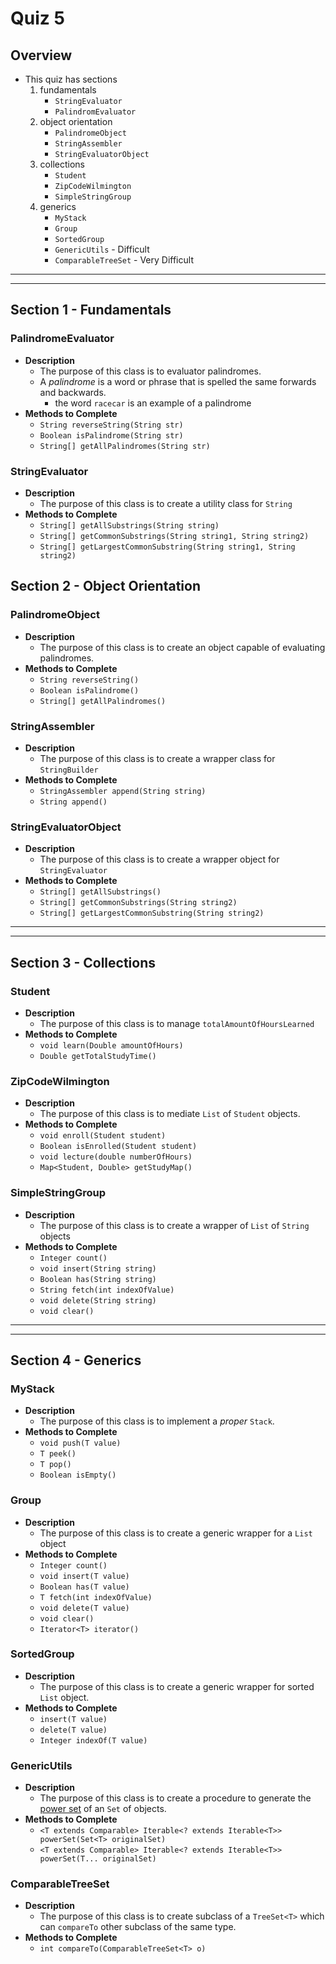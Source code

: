 # Quiz 5
## Overview
* This quiz has sections
	1. fundamentals
		* `StringEvaluator`
		* `PalindromEvaluator`
	2. object orientation
		* `PalindromeObject`
		* `StringAssembler`
		* `StringEvaluatorObject`
	3. collections
		* `Student`
		* `ZipCodeWilmington`
		* `SimpleStringGroup`
	4. generics
	    * `MyStack`
	    * `Group`
	    * `SortedGroup`
	    * `GenericUtils` - Difficult
	    * `ComparableTreeSet` - Very Difficult







<hr><hr>

## Section 1 - Fundamentals

### PalindromeEvaluator
* **Description**
	* The purpose of this class is to evaluator palindromes.
	* A _palindrome_ is a word or phrase that is spelled the same forwards and backwards.
		* the word `racecar` is an example of a palindrome
* **Methods to Complete**
	* `String reverseString(String str)`
	* `Boolean isPalindrome(String str)`
	* `String[] getAllPalindromes(String str)`

### StringEvaluator
* **Description**
	* The purpose of this class is to create a utility class for `String`
* **Methods to Complete**
	* `String[] getAllSubstrings(String string)`
	* `String[] getCommonSubstrings(String string1, String string2)`
	* `String[] getLargestCommonSubstring(String string1, String string2)`


## Section 2 - Object Orientation
### PalindromeObject
* **Description**
	* The purpose of this class is to create an object capable of evaluating palindromes.
* **Methods to Complete**
	* `String reverseString()`
	* `Boolean isPalindrome()`
	* `String[] getAllPalindromes()`


### StringAssembler
* **Description**
	* The purpose of this class is to create a wrapper class for `StringBuilder` 
* **Methods to Complete**
	* `StringAssembler append(String string)`
	* `String append()`


### StringEvaluatorObject
* **Description**
	* The purpose of this class is to create a wrapper object for `StringEvaluator` 
* **Methods to Complete**
	* `String[] getAllSubstrings()`
	* `String[] getCommonSubstrings(String string2)`
	* `String[] getLargestCommonSubstring(String string2)`











<hr><hr>

## Section 3 - Collections
### Student
* **Description**
	* The purpose of this class is to manage `totalAmountOfHoursLearned`
* **Methods to Complete**
	* `void learn(Double amountOfHours)`
	* `Double getTotalStudyTime()`

### ZipCodeWilmington
* **Description**
	* The purpose of this class is to mediate `List` of `Student` objects.
* **Methods to Complete**
	* `void enroll(Student student)`
	* `Boolean isEnrolled(Student student)`
	* `void lecture(double numberOfHours)`
	* `Map<Student, Double> getStudyMap()`

### SimpleStringGroup
* **Description**
	* The purpose of this class is to create a wrapper of `List` of `String` objects
* **Methods to Complete**
	* `Integer count()`
	* `void insert(String string)`
	* `Boolean has(String string)`
	* `String fetch(int indexOfValue)`
	* `void delete(String string)`
	* `void clear()`














<hr><hr>

## Section 4 - Generics
### MyStack<T>
* **Description**
	* The purpose of this class is to implement a _proper_ `Stack`.
* **Methods to Complete**
	* `void push(T value)`
	* `T peek()`
	* `T pop()`
	* `Boolean isEmpty()`

### Group<T>
* **Description**
	* The purpose of this class is to create a generic wrapper for a `List` object
* **Methods to Complete**
	* `Integer count()`
	* `void insert(T value)`
	* `Boolean has(T value)`
	* `T fetch(int indexOfValue)`
	* `void delete(T value)`
	* `void clear()`
	* `Iterator<T> iterator()`

### SortedGroup<T>
* **Description**
	* The purpose of this class is to create a generic wrapper for sorted `List` object.
* **Methods to Complete**
	* `insert(T value)`
	* `delete(T value)`
	* `Integer indexOf(T value)`

### GenericUtils
* **Description**
	* The purpose of this class is to create a procedure to generate the [power set](https://www.mathsisfun.com/sets/power-set.html) of an `Set` of objects.
* **Methods to Complete**
	* `<T extends Comparable> Iterable<? extends Iterable<T>> powerSet(Set<T> originalSet)`
	* `<T extends Comparable> Iterable<? extends Iterable<T>> powerSet(T... originalSet)`

### ComparableTreeSet<T>
* **Description**
	* The purpose of this class is to create subclass of a `TreeSet<T>` which can `compareTo` other subclass of the same type.
* **Methods to Complete**
	* `int compareTo(ComparableTreeSet<T> o)`
	
